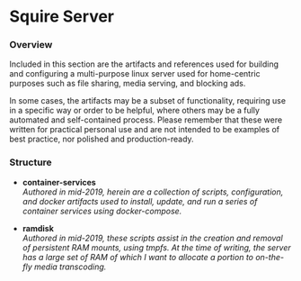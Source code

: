 # Squire Server #

### Overview ###

Included in this section are the artifacts and references used for building and configuring a multi-purpose linux server used for home-centric purposes such as file sharing, media serving, and blocking ads.

In some cases, the artifacts may be a subset of functionality, requiring use in a specific way or order to be helpful, where others may be a fully automated and self-contained process.  Please remember that these were written for practical personal use and are not intended to be examples of best practice, nor polished and production-ready.

### Structure ###

* **container-services**  
  _Authored in mid-2019, herein are a collection of scripts, configuration, and docker artifacts used to install, update, and run a series of container services using docker-compose._
 
* **ramdisk**  
  _Authored in mid-2019, these scripts assist in the creation and removal of persistent RAM mounts, using tmpfs.  At the time of writing, the server has a large set of RAM of which I want to allocate a portion to on-the-fly media transcoding._